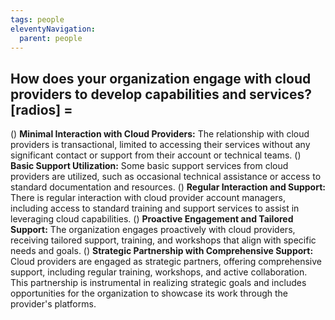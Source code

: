 ```yaml
---
tags: people
eleventyNavigation:
  parent: people
---
```


## How does your organization engage with cloud providers to develop capabilities and services?[radios] =

() **Minimal Interaction with Cloud Providers:** The relationship with cloud providers is transactional, limited to accessing their services without any significant contact or support from their account or technical teams.
() **Basic Support Utilization:** Some basic support services from cloud providers are utilized, such as occasional technical assistance or access to standard documentation and resources.
() **Regular Interaction and Support:** There is regular interaction with cloud provider account managers, including access to standard training and support services to assist in leveraging cloud capabilities.
() **Proactive Engagement and Tailored Support:** The organization engages proactively with cloud providers, receiving tailored support, training, and workshops that align with specific needs and goals.
() **Strategic Partnership with Comprehensive Support:** Cloud providers are engaged as strategic partners, offering comprehensive support, including regular training, workshops, and active collaboration. This partnership is instrumental in realizing strategic goals and includes opportunities for the organization to showcase its work through the provider's platforms.
